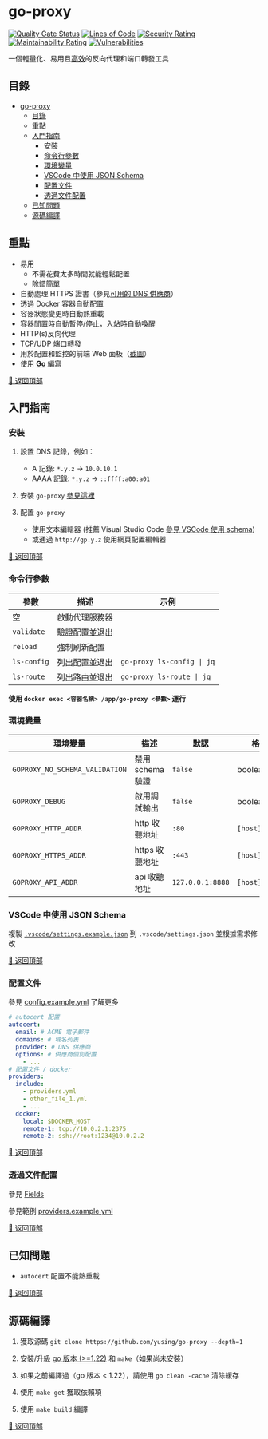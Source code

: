 # go-proxy

[![Quality Gate Status](https://sonarcloud.io/api/project_badges/measure?project=yusing_go-proxy&metric=alert_status)](https://sonarcloud.io/summary/new_code?id=yusing_go-proxy)
[![Lines of Code](https://sonarcloud.io/api/project_badges/measure?project=yusing_go-proxy&metric=ncloc)](https://sonarcloud.io/summary/new_code?id=yusing_go-proxy)
[![Security Rating](https://sonarcloud.io/api/project_badges/measure?project=yusing_go-proxy&metric=security_rating)](https://sonarcloud.io/summary/new_code?id=yusing_go-proxy)
[![Maintainability Rating](https://sonarcloud.io/api/project_badges/measure?project=yusing_go-proxy&metric=sqale_rating)](https://sonarcloud.io/summary/new_code?id=yusing_go-proxy)
[![Vulnerabilities](https://sonarcloud.io/api/project_badges/measure?project=yusing_go-proxy&metric=vulnerabilities)](https://sonarcloud.io/summary/new_code?id=yusing_go-proxy)

一個輕量化、易用且[高效](docs/benchmark_result.md)的反向代理和端口轉發工具

## 目錄

<!-- TOC -->

- [go-proxy](#go-proxy)
  - [目錄](#目錄)
  - [重點](#重點)
  - [入門指南](#入門指南)
    - [安裝](#安裝)
    - [命令行參數](#命令行參數)
    - [環境變量](#環境變量)
    - [VSCode 中使用 JSON Schema](#vscode-中使用-json-schema)
    - [配置文件](#配置文件)
    - [透過文件配置](#透過文件配置)
  - [已知問題](#已知問題)
  - [源碼編譯](#源碼編譯)

## 重點

- 易用
  - 不需花費太多時間就能輕鬆配置
  - 除錯簡單
- 自動處理 HTTPS 證書（參見[可用的 DNS 供應商](docs/dns_providers.md)）
- 透過 Docker 容器自動配置
- 容器狀態變更時自動熱重載
- 容器閒置時自動暫停/停止，入站時自動喚醒
- HTTP(s)反向代理
- TCP/UDP 端口轉發
- 用於配置和監控的前端 Web 面板（[截圖](https://github.com/yusing/go-proxy-frontend?tab=readme-ov-file#screenshots)）
- 使用 **[Go](https://go.dev)** 編寫

[🔼 返回頂部](#目錄)

## 入門指南

### 安裝

1. 設置 DNS 記錄，例如：

   - A 記錄: `*.y.z` -> `10.0.10.1`
   - AAAA 記錄: `*.y.z` -> `::ffff:a00:a01`

2. 安裝 `go-proxy` [參見這裡](docs/docker.md)

3. 配置 `go-proxy`
   - 使用文本編輯器 (推薦 Visual Studio Code [參見 VSCode 使用 schema](#vscode-中使用-json-schema))
   - 或通過 `http://gp.y.z` 使用網頁配置編輯器

[🔼 返回頂部](#目錄)

### 命令行參數

| 參數        | 描述           | 示例                       |
| ----------- | -------------- | -------------------------- |
| 空          | 啟動代理服務器 |                            |
| `validate`  | 驗證配置並退出 |                            |
| `reload`    | 強制刷新配置   |                            |
| `ls-config` | 列出配置並退出 | `go-proxy ls-config \| jq` |
| `ls-route`  | 列出路由並退出 | `go-proxy ls-route \| jq`  |

**使用 `docker exec <容器名稱> /app/go-proxy <參數>` 運行**

### 環境變量

| 環境變量                       | 描述             | 默認             | 格式          |
| ------------------------------ | ---------------- | ---------------- | ------------- |
| `GOPROXY_NO_SCHEMA_VALIDATION` | 禁用 schema 驗證 | `false`          | boolean       |
| `GOPROXY_DEBUG`                | 啟用調試輸出     | `false`          | boolean       |
| `GOPROXY_HTTP_ADDR`            | http 收聽地址    | `:80`            | `[host]:port` |
| `GOPROXY_HTTPS_ADDR`           | https 收聽地址   | `:443`           | `[host]:port` |
| `GOPROXY_API_ADDR`             | api 收聽地址     | `127.0.0.1:8888` | `[host]:port` |

### VSCode 中使用 JSON Schema

複製 [`.vscode/settings.example.json`](.vscode/settings.example.json) 到 `.vscode/settings.json` 並根據需求修改

[🔼 返回頂部](#目錄)

### 配置文件

參見 [config.example.yml](config.example.yml) 了解更多

```yaml
# autocert 配置
autocert:
  email: # ACME 電子郵件
  domains: # 域名列表
  provider: # DNS 供應商
  options: # 供應商個別配置
    - ...
# 配置文件 / docker
providers:
  include:
    - providers.yml
    - other_file_1.yml
    - ...
  docker:
    local: $DOCKER_HOST
    remote-1: tcp://10.0.2.1:2375
    remote-2: ssh://root:1234@10.0.2.2
```

[🔼 返回頂部](#目錄)

### 透過文件配置

參見 [Fields](docs/docker.md#fields)

參見範例 [providers.example.yml](providers.example.yml)

[🔼 返回頂部](#目錄)

## 已知問題

- `autocert` 配置不能熱重載

[🔼 返回頂部](#目錄)

## 源碼編譯

1. 獲取源碼 `git clone https://github.com/yusing/go-proxy --depth=1`

2. 安裝/升級 [go 版本 (>=1.22)](https://go.dev/doc/install) 和 `make`（如果尚未安裝）

3. 如果之前編譯過（go 版本 < 1.22），請使用 `go clean -cache` 清除緩存

4. 使用 `make get` 獲取依賴項

5. 使用 `make build` 編譯

[🔼 返回頂部](#目錄)
